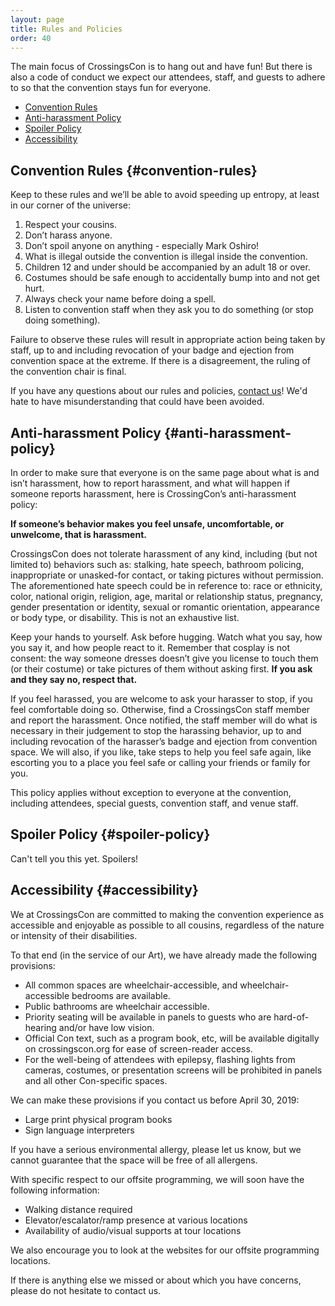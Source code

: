 ```yaml
---
layout: page
title: Rules and Policies
order: 40
---
```


The main focus of CrossingsCon is to hang out and have fun! But there is also a code of conduct we expect our attendees, staff, and guests to adhere to so that the convention stays fun for everyone.

- [Convention Rules](#convention-rules)
- [Anti-harassment Policy](#anti-harassment-policy)
- [Spoiler Policy](#spoiler-policy)
- [Accessibility](#accessibility)

## Convention Rules {#convention-rules}

Keep to these rules and we’ll be able to avoid speeding up entropy, at least in our corner of the universe:

1. Respect your cousins.
1. Don’t harass anyone.
1. Don’t spoil anyone on anything - especially Mark Oshiro!
1. What is illegal outside the convention is illegal inside the convention.
1. Children 12 and under should be accompanied by an adult 18 or over.
1. Costumes should be safe enough to accidentally bump into and not get hurt.
1. Always check your name before doing a spell.
1. Listen to convention staff when they ask you to do something (or stop doing something).


Failure to observe these rules will result in appropriate action being taken by staff, up to and including revocation of your badge and ejection from convention space at the extreme. If there is a disagreement, the ruling of the convention chair is final.

If you have any questions about our rules and policies, [contact us]({{site.baseurl}}/about/contact)! We'd hate to have misunderstanding that could have been avoided.

## Anti-harassment Policy {#anti-harassment-policy}

In order to make sure that everyone is on the same page about what is and isn’t harassment, how to report harassment, and what will happen if someone reports harassment, here is CrossingCon’s anti-harassment policy:

**If someone’s behavior makes you feel unsafe, uncomfortable, or unwelcome, that is harassment.**

CrossingsCon does not tolerate harassment of any kind, including (but not limited to) behaviors such as: stalking, hate speech, bathroom policing, inappropriate or unasked-for contact, or taking pictures without permission. The aforementioned hate speech could be in reference to: race or ethnicity, color, national origin, religion, age, marital or relationship status, pregnancy, gender presentation or identity, sexual or romantic orientation, appearance or body type, or disability. This is not an exhaustive list.

Keep your hands to yourself. Ask before hugging. Watch what you say, how you say it, and how people react to it. Remember that cosplay is not consent: the way someone dresses doesn’t give you license to touch them (or their costume) or take pictures of them without asking first. **If you ask and they say no, respect that.**

If you feel harassed, you are welcome to ask your harasser to stop, if you feel comfortable doing so. Otherwise, find a CrossingsCon staff member and report the harassment. Once notified, the staff member will do what is necessary in their judgement to stop the harassing behavior, up to and including revocation of the harasser’s badge and ejection from convention space. We will also, if you like, take steps to help you feel safe again, like escorting you to a place you feel safe or calling your friends or family for you.

This policy applies without exception to everyone at the convention, including attendees, special guests, convention staff, and venue staff.

## Spoiler Policy {#spoiler-policy}
Can't tell you this yet. Spoilers!

## Accessibility {#accessibility}

We at CrossingsCon are committed to making the convention experience as accessible and enjoyable as possible to all cousins, regardless of the nature or intensity of their disabilities.

To that end (in the service of our Art), we have already made the following provisions:

- All common spaces are wheelchair-accessible, and wheelchair-accessible bedrooms are available.
- Public bathrooms are wheelchair accessible.
- Priority seating will be available in panels to guests who are hard-of-hearing and/or have low vision.
- Official Con text, such as a program book, etc, will be available digitally on crossingscon.org for ease of screen-reader access.
- For the well-being of attendees with epilepsy, flashing lights from cameras, costumes, or presentation screens will be prohibited in panels and all other Con-specific spaces.

We can make these provisions if you contact us before April 30, 2019:

- Large print physical program books
- Sign language interpreters

If you have a serious environmental allergy, please let us know, but we cannot guarantee that the space will be free of all allergens.

With specific respect to our offsite programming, we will soon have the following information:

- Walking distance required
- Elevator/escalator/ramp presence at various locations
- Availability of audio/visual supports at tour locations

We also encourage you to look at the websites for our offsite programming locations.

If there is anything else we missed or about which you have concerns, please do not hesitate to contact us.

